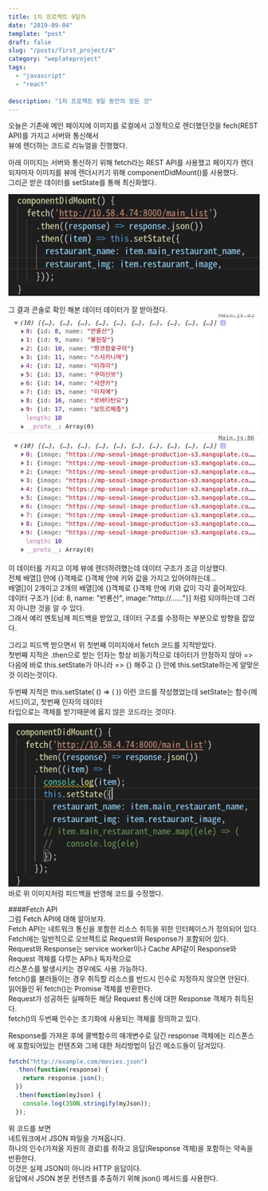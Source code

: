```yaml
---
title: 1차 프로젝트 9일차
date: "2019-09-04"
template: "post"
draft: false
slug: "/posts/first_project/4"
category: "weplateproject"
tags:
  - "javascript"
  - "react"

description: "1차 프로젝트 9일 동안의 모든 것"
---
```


오늘은 기존에 메인 페이지에 이미지를 로컬에서 고정적으로 렌더했던것을 fech(REST API)를 가지고 서버와 통신해서  
뷰에 렌더하는 코드로 리뉴얼을 진행했다.

아래 이미지는 서버와 통신하기 위해 fetch라는 REST API를 사용했고 페이지가 렌더되자마자 이미지를 뷰에 렌더시키기 위해 componentDidMount()를 사용했다.  
그리곤 받은 데이터를 setState를 통해 최신화했다.

![fetch1IMG](/media/fetch1.jpeg)

그 결과 콘솔로 확인 해본 데이터 데이터가 잘 받아졌다.  
![fetch2IMG](/media/fetch2.jpeg)

이 데이터를 가지고 이제 뷰에 렌더하려했는데 데이터 구조가 조금 이상했다.  
전체 배열[] 안에 {}객체로 {}객체 안에 키와 값을 가지고 있어야하는데...  
배열[]이 2개이고 2개의 배열[]에 {}객체로 {}객체 안에 키와 값이 각각 흩어져있다.  
데이터 구조가 [{id: 8, name: "반룡산", image:"http://......"}] 처럼 되야하는데 그러지 아니한 것을 알 수 있다.  
그래서 예리 멘토님께 피드백을 받았고, 데이터 구조를 수정하는 부분으로 방향을 잡았다.

그리고 피드백 받으면서 위 첫번째 이미지에서 fetch 코드를 지적받았다.  
첫번째 지적은 .then으로 받는 인자는 항상 비동기적으로 데이터가 안정하지 않아 => 다음에 바로 this.setState가 아니라 => {} 해주고 {} 안에 this.setState하는게 알맞은것 이라는것이다.

두번째 지적은 this.setState( () => (
)) 이런 코드를 작성했었는데 setState는 함수(메서드)이고, 첫번째 인자의 데이터  
타입으로는 객체를 받기때문에 옳지 않은 코드라는 것이다.

![fetch3IMG](/media/fetch3.jpeg)  
바로 위 이미지처렁 피드백을 반영해 코드를 수정했다.

####Fetch API  
그럼 Fetch API에 대해 알아보자.  
Fetch API는 네트워크 통신을 포함한 리소스 취득을 위한 인터페이스가 정의되어 있다.  
Fetch에는 일반적으로 오브젝트로 Request와 Response가 포함되어 있다.  
Request와 Response는 service worker이나 Cache API같이 Response와 Request 객체를 다루는 API나 독자적으로  
리스폰스를 발생시키는 경우에도 사용 가능하다.  
fetch()를 불러들이는 경우 취득할 리소스를 반드시 인수로 지정하지 않으면 안된다.  
읽어들인 뒤 fetch()는 Promise 객체를 반환한다.  
Request가 성공하든 실패하든 해당 Request 통신에 대한 Response 객체가 취득된다.  
fetch()의 두번째 인수는 초기화에 사용되는 객체를 정의하고 있다.

Response를 가져온 후에 콜백함수의 매개변수로 담긴 response 객체에는 리스폰스에 포함되어있는 컨텐츠와 그에 대한 처리방법이 담긴 메소드들이 담겨있다.

```js
fetch("http://example.com/movies.json")
  .then(function(response) {
    return response.json();
  })
  .then(function(myJson) {
    console.log(JSON.stringify(myJson));
  });
```

위 코드를 보면  
네트워크에서 JSON 파일을 가져옵니다.  
하나의 인수(가져올 자원의 경로)를 취하고 응답(Response 객체)을 포함하는 약속을 반환한다.  
이것은 실제 JSON이 아니라 HTTP 응답이다.  
응답에서 JSON 본문 컨텐츠를 추출하기 위해 json() 메서드를 사용한다.
